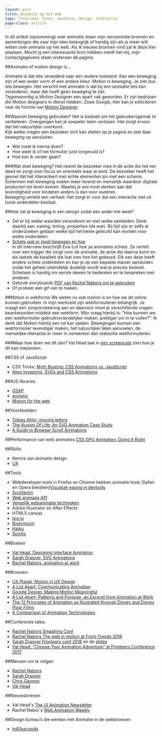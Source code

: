 ```yaml
---
layout: post
title: Animatie op het web
tags: front-end, forms, animatie, design, interactie
page-class: article
---
```


In dit artikel (opsomming) over animatie staan mijn verzamelde bronnen en opmerkingen die naar mijn idee belangrijk of handig zijn als je meer wilt weten over animatie op het web. Als ik nieuwe bronnen vind zal ik deze hier plaatsen. Mocht jij een interessante bron hebben meldt het mij, mijn contactgegevens staan onderaan de pagina.

##Animatie of motion design is...

Animatie is dat iets veranderd naar een andere toestand. Kan een beweging zijn of een ander vorm of een andere kleur. Motion is beweging. Je ziet dus iets bewegen. Het verschil met animatie is dat bij een animatie iets kan veranderen, maar dat hoeft geen beweging te zijn.
<br>
Tegenwoordig is Motion Designer een apart vak geworden. Er zijn bedrijven die Motion designers in dienst hebben. Zoals Google, hier kan je solliciteren naar de functie van [Motion Designer](https://design.google.com/jobs/motion-designer/).


##Waarom beweging gebruiken?
Het is bedoelt om het gebruikersgemak te verbeteren. Overgangen kan je soepeler laten verlopen. Het zorgt ervoor dat het natuurlijker overkomt.
<br>
Kijk welke vragen een bezoeker zich kan stellen op je pagina en laat daar beweging op aansluiten.
- Wat moet ik hierna doen?
- Hoe weet ik of het formulier juist iongevuld is?
- Hoe kan ik verder gaan?


###Wat doet beweging?
Het neemt de bezoeker mee in de actie die het net deed en zorgt voor focus en orientatie waar je bent. De bezoeker heeft het gevoel dat het interacteert met echte elementen ipv met een scherm. Schermen met beweging voelen meer levend en menselijk waardoor digitale producten tot leven komen. Waarbij je wel moet denken aan dat levendigheid voor kinderen anders is dan voor ouderen.
<br>
Beweging verteld een verhaal. Het zorgt er voor dat een interactie niet uit losse onderdelen bestaat.


##Hoe zet je beweging in een design zodat een ander het weet?

* Zet er bij welke waarden veranderen en met welke eenheden.
Denk daarbij aan: easing, timing, properties (de wat). Bij tijd zijn er zelfs al onderzoeken gedaan welke tijd het beste gebruikt kan worden voor welke onderdelen.
* [Schets wat er moet bewegen en hoe](http://valhead.com/2016/12/08/sketching-interface-animations-an-interview-with-eva-lotta-lamm/)<br>
In dit interview beschrijft Eva-Lot hoe ze animaties schets. Ze vertelt over een trigger die zorgt voor de animatie, de actie die daarna komt en als laatste de kwaliteit die laat zien hoe het gebeurd. Elk van deze heeft andere schets onderdelen en kan je op een bepalde manier aanduiden zodat het geheel uiteindelijk duidelijk wordt wat je precies bedoelt.<br>
Schetsen is handig om eerste ideeen te bedenken en te bespreken met anderen.
* Gebruik storyboards [PDF van Rachel Nabors om te gebruiken](https://s3.amazonaws.com/stash.rachelnabors.com/downloads/storyboard.pdf)
* Of probeer een gif van te maken.


##Motion in webforms
We weten nu wat motion is en hoe we dit online kunnen gebruiken. In mijn werkveld zijn webformulieren belangrijk. Je vraagt een zorgverzekering aan en daarvoor moet je verschillende vragen beantwoorden middels een webform. Mijn vraag hierbij is: "Hoe kunnen we een webformulier gebruiksvriendelijker maken, prettiger om in te vullen?". Ik denk dat Motion hierbij een rol kan spelen. Bewegingen kunnen een webformulier levendiger maken, het natuurlijker laten aanvoelen, de menselijke interactie er meer in verwerken dan statische webformulieren. 

###Maar hoe doen we dit dan?
Val Head laat in [een screencast](http://valhead.com/2015/02/02/screencast-ui-animation-reviews-web-forms/) zien hoe je dit kan toepassen.


##CSS of JavaScript
- CSS Tricks; [Myth Busting: CSS Animations vs. JavaScript](https://css-tricks.com/myth-busting-css-animations-vs-javascript/)
- [Alien Invasions, SVGs and CSS Animations](https://journal.helabs.com/alien-invasions-svgs-and-css-animations-d56c4d757209)

###JS libraries
- [GSAP](https://greensock.com/)
- [animejs](http://animejs.com/)
- [Motion for the web](http://mojs.io/)


##Voorbeelden:
- [Tobias Ahlin; moving letters](http://tobiasahlin.com/moving-letters/)
- [The Illusion Of Life: An SVG Animation Case Study](https://www.smashingmagazine.com/2016/07/an-svg-animation-case-study/)
- [A Guide to Browser Scroll Animations](https://developer.telerik.com/featured/guide-browser-scroll-animations/)


##Performance van web animaties
[CSS GPU Animation: Doing It Right](https://www.smashingmagazine.com/2016/12/gpu-animation-doing-it-right/)


##Skills:
- Kennis van animatie design
- [UX](https://lawsofux.com/)


##Tools
* Webdeveloper tools in Firefox en Chrome hebben animatie tools (Safari en Opera bekijken)[Visualize easing in devtools](https://hacks.mozilla.org/2016/11/visualize-animations-easing-in-devtools/)
* [Scrollanim](http://scrollanim.kissui.io/)
* [Web animatie API](https://hacks.mozilla.org/2016/08/animating-like-you-just-dont-care-with-element-animate/)
* [Vergelijk webanimatie technieken](http://sparkbox.github.io/bouncy-ball/)
* Adobe Illustrator en After Effects
* HTML5 canvas
* [pixi.js](http://www.pixijs.com/)
* [Bodymovin](https://aescripts.com/bodymovin/)
* [Haiku](https://www.haiku.ai/blog/introducing-haiku/)
* [Spiritjs](https://spiritapp.io/)


##Boeken
* [Val Head, Designing Interface Animation](http://valhead.com/2016/07/26/designing-interface-animation-is-now-available/)
* [Sarah Drasner, SVG Animations](http://shop.oreilly.com/product/0636920045335.do?intcmp=il-web-books-videos-product-na_new_site_introduction_to_svg_animation_body_text_cta)
* [Rachel Nabors, animation at work](https://abookapart.com/products/animation-at-work)


##Bronnen:
* [UX Planet; Motion in UX Design](https://uxplanet.org/motion-in-ux-design-90f6da5c32fe#.49bacsb9l)
* [A List Apart; Communicating Animation](http://alistapart.com/article/communicating-animation)
* [Google Design; Making Motion Meaningful](https://design.google.com/articles/making-motion-meaningful/)
* [A List Apart; Patterns and Purpose, an Excerpt from Animation at Work](https://alistapart.com/article/patterns-and-purpose)
* [The 12 Principles of Animation as Illustrated through Disney and Disney Pixar Films](https://ohmy.disney.com/movies/2016/07/20/twelve-principles-animation-disney/)
* [A Comparison of Animation Technologies](https://css-tricks.com/comparison-animation-technologies/)

##Conferentie talks:
* [Rachel Nabors Smashing Conf](https://vimeo.com/163510676)
* [Rachel Nabors The web in motion at Front-Trends 2016](https://www.youtube.com/watch?v=jX_TWlDe-Is&feature=youtu.be&list=PLBevk0eXLOGdZ4yHChA-JW69DCBe7uGkJ)
* [Sarah Drasner Fronteers conf 2016](https://vimeo.com/194963386) en de [slides](http://slides.com/sdrasner/functional-fronteers#/)
* [Val Head: “Choose Your Animation Adventure” at Fronteers Conference 2017](https://vimeo.com/240478145)


##Mensen om te volgen
- [Rachel Nabors](https://twitter.com/rachelnabors) 
- [Sarah Drasner](https://twitter.com/sarah_edo)
- [Chris Gannon](https://twitter.com/ChrisGannon)
- [Val Head](https://twitter.com/vlh)


##Nieuwsbrieven
- Val Head's [The UI Animation Newsletter](http://uianimationnewsletter.com/)
- Rachel Nabor's [Web Animation Weekly](http://webanimationweekly.com/)


##Design bureau’s die werken met Animatie in de webbrowser:
- [In60seconds](https://www.in60seconds.nl/)

